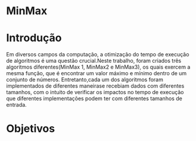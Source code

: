 # MinMax

# Introdução
<p>Em diversos campos da computação, a otimização do tempo de execução de algoritmos é uma questão crucial.Neste trabalho, foram criados três algoritmos diferentes(MinMax 1, MinMax2 e MinMax3), os quais exercem a mesma função, que é encontrar um valor máximo e mínimo dentro de um conjunto de números. Entretanto,cada um dos algoritmos foram implementados de diferentes maneirase recebiam dados com diferentes tamanhos, com o intuito de verificar os impactos no tempo de execução que diferentes implementações podem ter com diferentes tamanhos de entrada. </p>

# Objetivos

